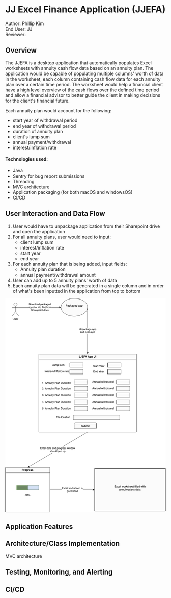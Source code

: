 # JJ Excel Finance Application (JJEFA)

Author: Phillip Kim\
End User: JJ\
Reviewer:

## Overview

The JJEFA is a desktop application that automatically populates Excel worksheets with annuity cash flow data based on an annuity plan. The application would be capable of populating multiple columns' worth of data in the worksheet, each column containing cash flow data for each annuity plan over a certain time period. The worksheet would help a financial client have a high level overview of the cash flows over the defined time period and allow a financial advisor to better guide the client in making decisions for the client's financial future.

Each annuity plan would account for the following:

- start year of withdrawal period
- end year of withdrawal period
- duration of annuity plan
- client's lump sum
- annual payment/withdrawal
- interest/inflation rate

#### Technologies used:

- Java
- Sentry for bug report submissions
- Threading
- MVC architecture
- Application packaging (for both macOS and windowsOS)
- CI/CD

## User Interaction and Data Flow

1. User would have to unpackage application from their Sharepoint drive and open the application
2. For all annuity plans, user would need to input:
    - client lump sum
    - interest/inflation rate
    - start year
    - end year
3. For each annuity plan that is being added, input fields:
    - Annuity plan duration
    - annual payment/withdrawal amount
4. User can add up to 5 annuity plans' worth of data
5. Each annuity plan data will be generated in a single column and in order of what's been inputted in the application from top to bottom

![JJEFA User Flow Diagram](diagrams/user_flow_diagram.png)

## Application Features

## Architecture/Class Implementation

MVC architecture

## Testing, Monitoring, and Alerting

## CI/CD
